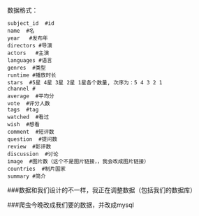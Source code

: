 数据格式：

    subject_id  #id
    name  #名
    year   #发布年
    directors #导演
    actors   #主演
    languages #语言
    genres  #类型
    runtime #播放时长
    stars  #5星 4星 3星 2星 1星各个数量, 次序为：5 4 3 2 1
    channel #
    average  #平均分
    vote  #评分人数
    tags  #tag
    watched  #看过
    wish  #想看
    comment  #短评数
    question  #提问数
    review  #影评数
    discussion  #讨论
    image  #图片数（这个不是图片链接，，我会改成图片链接）
    countries  #制片国家
    summary #简介



###数据和我们设计的不一样，我正在调整数据（包括我们的数据库）

###爬虫今晚改成我们要的数据，并改成mysql
